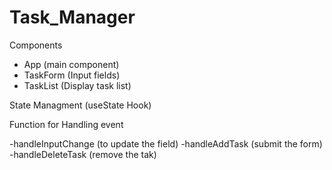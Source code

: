 # Task_Manager

Components

- App (main component)
- TaskForm (Input fields)
- TaskList (Display task list)

State Managment (useState Hook)

Function for Handling event

-handleInputChange (to update the field)
-handleAddTask (submit the form)
-handleDeleteTask (remove the tak)
